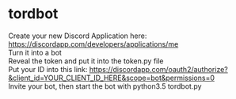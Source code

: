 # tordbot

Create your new Discord Application here: https://discordapp.com/developers/applications/me  
Turn it into a bot  
Reveal the token and put it into the token.py file  
Put your ID into this link: https://discordapp.com/oauth2/authorize?&client_id=YOUR_CLIENT_ID_HERE&scope=bot&permissions=0  
Invite your bot, then start the bot with python3.5 tordbot.py  
